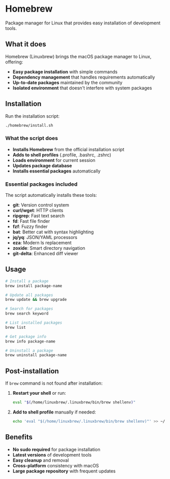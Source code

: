 # Homebrew

Package manager for Linux that provides easy installation of development tools.

## What it does

Homebrew (Linuxbrew) brings the macOS package manager to Linux, offering:
- **Easy package installation** with simple commands
- **Dependency management** that handles requirements automatically
- **Up-to-date packages** maintained by the community
- **Isolated environment** that doesn't interfere with system packages

## Installation

Run the installation script:

```bash
./homebrew/install.sh
```

### What the script does

- **Installs Homebrew** from the official installation script
- **Adds to shell profiles** (.profile, .bashrc, .zshrc)
- **Loads environment** for current session
- **Updates package database**
- **Installs essential packages** automatically

### Essential packages included

The script automatically installs these tools:
- **git**: Version control system
- **curl/wget**: HTTP clients
- **ripgrep**: Fast text search
- **fd**: Fast file finder
- **fzf**: Fuzzy finder
- **bat**: Better cat with syntax highlighting
- **jq/yq**: JSON/YAML processors
- **eza**: Modern ls replacement
- **zoxide**: Smart directory navigation
- **git-delta**: Enhanced diff viewer

## Usage

```bash
# Install a package
brew install package-name

# Update all packages
brew update && brew upgrade

# Search for packages
brew search keyword

# List installed packages
brew list

# Get package info
brew info package-name

# Uninstall a package
brew uninstall package-name
```

## Post-installation

If `brew` command is not found after installation:

1. **Restart your shell** or run:
   ```bash
   eval "$(/home/linuxbrew/.linuxbrew/bin/brew shellenv)"
   ```

2. **Add to shell profile** manually if needed:
   ```bash
   echo 'eval "$(/home/linuxbrew/.linuxbrew/bin/brew shellenv)"' >> ~/.bashrc
   ```

## Benefits

- **No sudo required** for package installation
- **Latest versions** of development tools
- **Easy cleanup** and removal
- **Cross-platform** consistency with macOS
- **Large package repository** with frequent updates